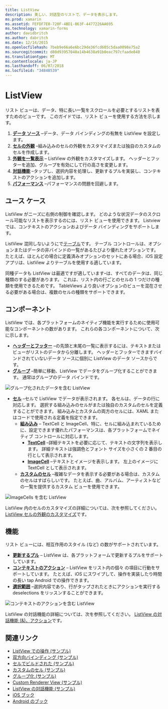 ```yaml
---
title: ListView
description: 美しい、対話型のリストで、データを表示します。
ms.prod: xamarin
ms.assetid: FEFDF7E0-720F-4BD1-863F-4477226AA695
ms.technology: xamarin-forms
author: davidbritch
ms.author: dabritch
ms.date: 12/14/2015
ms.openlocfilehash: 7beb9e66a6e6bc29de36fcd605c5daa0098e75a2
ms.sourcegitcommit: d80d93957040a14b4638a91b0eac797cfaade840
ms.translationtype: MT
ms.contentlocale: ja-JP
ms.lasthandoff: 06/07/2018
ms.locfileid: "34848539"
---
```

# <a name="listview"></a>ListView

リスト ビューは、データ、特に長い一覧をスクロールを必要とするリストを表すためのビューです。 このガイドでは、リスト ビューを使用する方法を示します。

1. **[データ ソース](data-and-databinding.md)** &ndash;データ、データ バインディングの有無を ListView を設定します。
2. **[セルの外観](customizing-cell-appearance.md)** &ndash;組み込みのセルの外観をカスタマイズまたは独自のカスタムのセルを作成します。
3. **[外観を一覧表示](customizing-list-appearance.md)** &ndash; ListView の外観をカスタマイズします。 ヘッダーとフッターを追加、グループを有効にして行の高さを変更します。
4. **[対話機能](interactivity.md)** &ndash;タップし、選択内容を処理し、更新するプルを実装し、コンテキストのアクションを追加します。
5. **[パフォーマンス](performance.md)** &ndash;パフォーマンスの問題を回避します。

## <a name="use-cases"></a>ユース ケース
ListView がニーズに右側の制御を確認します。 どのような状況データのスクロール可能なリストを表示するのには、リスト ビューを使用できます。 Listview では、コンテキストのアクションおよびデータ バインディングをサポートします。

ListView 混同しないようにで[テーブル](~/xamarin-forms/user-interface/tableview.md)です。 テーブル コントロールは、オプションまたはデータの非バインドの一覧があるたびより優れたオプションです。 たとえば、ほとんどの場合に定義済みオプションのセットにある場合、iOS 設定アプリは、ListView よりテーブルを使用する適しています。

同種データも ListView は最適ですが適しています&ndash;は、すべてのデータは、同じ種類のする必要があります。 これは、リスト内の行ごとのセルの 1 つだけの種類を使用できるためです。 TableViews より良いオプションのビューを混在させる必要がある場合は、複数のセルの種類をサポートできます。


## <a name="components"></a>コンポーネント
ListView では、各プラットフォームのネイティブ機能を実行するために使用可能なコンポーネントの数があります。 これらの各コンポーネントについて、次に示します。

- **[ヘッダーとフッター](customizing-list-appearance.md#Headers_and_Footers)**  &ndash;の先頭と末尾の一覧に表示するには、テキストまたはビューがリストのデータから分離します。 ヘッダーとフッターできますバインドされていないデータ ソースに個別に ListView のデータ ソースからです。
- **[グループ](customizing-list-appearance.md#Grouping)** &ndash;簡単に移動、ListView でデータをグループ化することができます。 通常はグループのデータ バインドです。

![](images/grouping-depth.png "グループ化されたデータを含む ListView")

- **[セル](customizing-cell-appearance.md)** &ndash;セルで ListView でデータが表示されます。 各セルは、データの行に対応します。 選択する組み込みのセルがまたは独自のカスタムのセルを定義することができます。 組み込みとカスタムの両方のセルには、XAML またはコードで使用される定義を指定できます。
  - **[組み込み](customizing-cell-appearance.md#Built_in_Cells)** &ndash; TextCell と ImageCell、特に、セルに組み込まれているために、設定できます優れたパフォーマンスは、各プラットフォームでネイティブ コントロールに対応します。
       - **[TextCell](customizing-cell-appearance.md#TextCell)**  &ndash;詳細テキストを必要に応じて、テキストの文字列を表示します。 詳細テキストは強調色とフォント サイズを小さくの 2 番目の行として表示されます。
       - **[ImageCell](customizing-cell-appearance.md#ImageCell)**  &ndash;テキストとイメージを表示します。 左上のイメージに TextCell として表示されます。
  - **[カスタムのセル](customizing-cell-appearance.md#customcells)** &ndash;複雑なデータを表示する必要がある場合は、カスタムのセルはすばらしいです。 たとえば、曲、アルバム、アーティストなどの一覧を提供するカスタム ビューを使用できます。

![](images/image-cell-default.png "ImageCells を含む ListView")

ListView 内のセルのカスタマイズの詳細については、次を参照してください。 [ListView セルの外観のカスタマイズ](customizing-cell-appearance.md)です。

## <a name="functionality"></a>機能
リスト ビューには、相互作用のスタイル (など) の数がサポートされています。

- **[更新するプル](interactivity.md#Pull_to_Refresh)** &ndash; ListView は、各プラットフォームで更新するプルをサポートしています。
- **[コンテキストのアクション](interactivity.md#Context_Actions)** &ndash; ListView をリスト内の個々 の項目に行動をサポートしています。 たとえば、iOS にスワイプして、操作を実装したり時間の長い tap Android での操作できます。
- **[選択範囲](interactivity.md#selectiontaps)** &ndash;選択内容であり、行がタップされたときにアクションを実行する deselections をリッスンすることができます。

![](images/context-default.png "コンテキストのアクションを含む ListView")

ListView の対話機能の詳細については、次を参照してください。 [ListView の対話機能 (&)、アクション](interactivity.md)です。


## <a name="related-links"></a>関連リンク

- [ListView での操作 (サンプル)](https://developer.xamarin.com/samples/WorkingWithListview)
- [双方向バインディング (サンプル)](https://developer.xamarin.com/samples/xamarin-forms/UserInterface/ListView/SwitchEntryTwoBinding)
- [セルでビルドされた (サンプル)](https://developer.xamarin.com/samples/xamarin-forms/UserInterface/ListView/BuiltInCells)
- [カスタムのセル (サンプル)](https://developer.xamarin.com/samples/xamarin-forms/UserInterface/ListView/CustomCells)
- [グループ化 (サンプル)](https://developer.xamarin.com/samples/xamarin-forms/UserInterface/ListView/Grouping)
- [Custom Renderer View (サンプル)](https://developer.xamarin.com/samples/xamarin-forms/UserInterface/ListView/WorkingWithListviewNative)
- [ListView の対話機能 (サンプル)](https://developer.xamarin.com/samples/xamarin-forms/UserInterface/ListView/interactivity)
- [iOS ブック](https://developer.xamarin.com/workbooks/xamarin-forms/user-interface/listview/ListView1-ios.workbook)
- [Android のブック](https://developer.xamarin.com/workbooks/xamarin-forms/user-interface/listview/ListView1-android.workbook)
